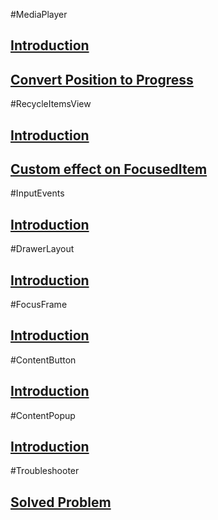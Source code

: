 #MediaPlayer
## [Introduction](MediaPlayer_Introduction.md)
## [Convert Position to Progress](MediaPlayer_Converter.md)
#RecycleItemsView
## [Introduction](RecycleItemsView_Introduction.md)
## [Custom effect on FocusedItem](RecycleItemsView_CustomEffect.md)
#InputEvents
## [Introduction](InputEvents.md)
#DrawerLayout
## [Introduction](DrawerLayout.md)
#FocusFrame
## [Introduction](FocusFrame.md)
#ContentButton
## [Introduction](ContentButton.md)
#ContentPopup
## [Introduction](ContentPopup.md)
#Troubleshooter
## [Solved Problem](Troubleshooter.md)
